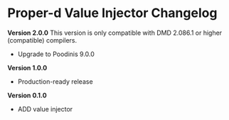 # Proper-d Value Injector Changelog

**Version 2.0.0**
This version is only compatible with DMD 2.086.1 or higher (compatible) compilers.

- Upgrade to Poodinis 9.0.0

**Version 1.0.0**

- Production-ready release

**Version 0.1.0**

- ADD value injector
